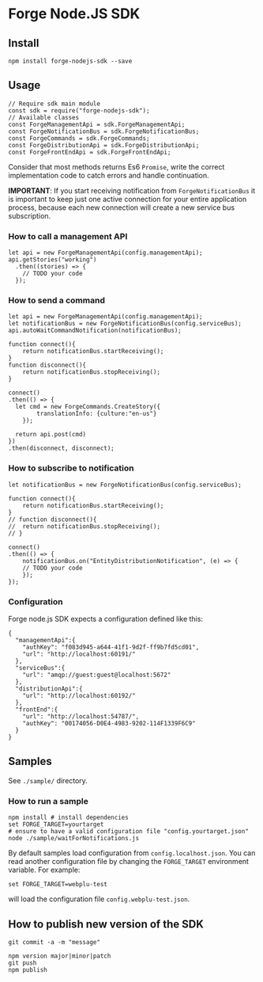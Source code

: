 ﻿# Forge Node.JS SDK

## Install

    npm install forge-nodejs-sdk --save

## Usage

    // Require sdk main module
    const sdk = require("forge-nodejs-sdk");
    // Available classes
    const ForgeManagementApi = sdk.ForgeManagementApi;
    const ForgeNotificationBus = sdk.ForgeNotificationBus;
    const ForgeCommands = sdk.ForgeCommands;
    const ForgeDistributionApi = sdk.ForgeDistributionApi;
    const ForgeFrontEndApi = sdk.ForgeFrontEndApi;

Consider that most methods returns Es6 `Promise`,
write the correct implementation code to catch errors and handle continuation.

**IMPORTANT**: If you start receiving notification from `ForgeNotificationBus` it is important to keep just one active connection for your entire application process, because each new connection will create a new service bus subscription.

### How to call a management API

    let api = new ForgeManagementApi(config.managementApi);
    api.getStories("working")
      .then((stories) => {
        // TODO your code
      });

### How to send a command

    let api = new ForgeManagementApi(config.managementApi);
    let notificationBus = new ForgeNotificationBus(config.serviceBus);
    api.autoWaitCommandNotification(notificationBus);

    function connect(){
    	return notificationBus.startReceiving();
    }
    function disconnect(){
    	return notificationBus.stopReceiving();
    }

    connect()
    .then(() => {
      let cmd = new ForgeCommands.CreateStory({
    		translationInfo: {culture:"en-us"}
    	});

      return api.post(cmd)
    })
    .then(disconnect, disconnect);

### How to subscribe to notification

    let notificationBus = new ForgeNotificationBus(config.serviceBus);

    function connect(){
    	return notificationBus.startReceiving();
    }
    // function disconnect(){
    // 	return notificationBus.stopReceiving();
    // }

    connect()
    .then(() => {
    	notificationBus.on("EntityDistributionNotification", (e) => {
        // TODO your code
    	});
    });


### Configuration

Forge node.js SDK expects a configuration defined like this:

    {
      "managementApi":{
        "authKey": "f083d945-a644-41f1-9d2f-ff9b7fd5cd01",
        "url": "http://localhost:60191/"
      },
      "serviceBus":{
        "url": "amqp://guest:guest@localhost:5672"
      },
      "distributionApi":{
        "url": "http://localhost:60192/"
      },
      "frontEnd":{
        "url": "http://localhost:54787/",
        "authKey": "00174056-D0E4-4983-9202-114F1339F6C9"
      }
    }


## Samples

See `./sample/` directory.

### How to run a sample

    npm install # install dependencies
    set FORGE_TARGET=yourtarget
    # ensure to have a valid configuration file "config.yourtarget.json"
    node ./sample/waitForNotifications.js

By default samples load configuration from `config.localhost.json`. You can read
another configuration file by changing the `FORGE_TARGET` environment variable.
For example:

    set FORGE_TARGET=webplu-test

will load the configuration file `config.webplu-test.json`.

## How to publish new version of the SDK

    git commit -a -m "message"

    npm version major|minor|patch
    git push
    npm publish